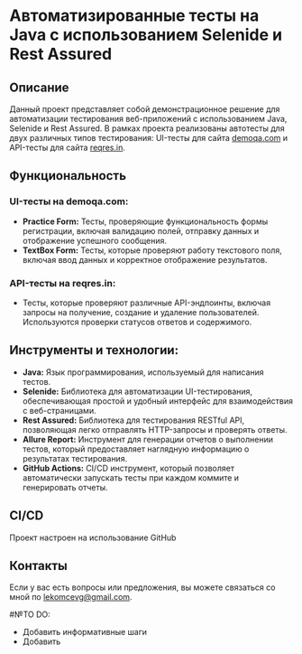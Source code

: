 # Автоматизированные тесты на Java с использованием Selenide и Rest Assured

## Описание
Данный проект представляет собой демонстрационное решение для автоматизации тестирования веб-приложений с использованием Java, Selenide и Rest Assured. В рамках проекта реализованы автотесты для двух различных типов тестирования: UI-тесты для сайта [demoqa.com](https://demoqa.com) и API-тесты для сайта [reqres.in](https://reqres.in).

## Функциональность

### UI-тесты на demoqa.com:
- **Practice Form:** Тесты, проверяющие функциональность формы регистрации, включая валидацию полей, отправку данных и отображение успешного сообщения.
- **TextBox Form:** Тесты, которые проверяют работу текстового поля, включая ввод данных и корректное отображение результатов.

### API-тесты на reqres.in:
- Тесты, которые проверяют различные API-эндпоинты, включая запросы на получение, создание и удаление пользователей. Используются проверки статусов ответов и содержимого.

## Инструменты и технологии:
- **Java:** Язык программирования, используемый для написания тестов.
- **Selenide:** Библиотека для автоматизации UI-тестирования, обеспечивающая простой и удобный интерфейс для взаимодействия с веб-страницами.
- **Rest Assured:** Библиотека для тестирования RESTful API, позволяющая легко отправлять HTTP-запросы и проверять ответы.
- **Allure Report:** Инструмент для генерации отчетов о выполнении тестов, который предоставляет наглядную информацию о результатах тестирования.
- **GitHub Actions:** CI/CD инструмент, который позволяет автоматически запускать тесты при каждом коммите и генерировать отчеты.

## CI/CD
Проект настроен на использование GitHub


## Контакты

Если у вас есть вопросы или предложения, вы можете связаться со мной по [lekomcevg@gmail.com](mailto:lekomcevg@gmail.com).

#№TO DO:

- Добавить информативные шаги
- Добавить 
